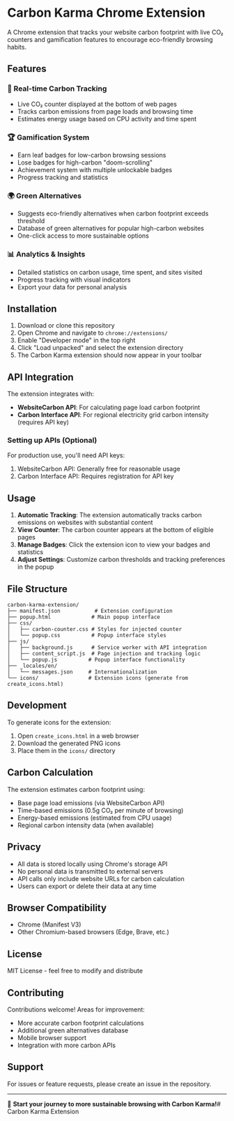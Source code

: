 # Carbon Karma Chrome Extension

A Chrome extension that tracks your website carbon footprint with live CO₂ counters and gamification features to encourage eco-friendly browsing habits.

## Features

### 🌱 Real-time Carbon Tracking
- Live CO₂ counter displayed at the bottom of web pages
- Tracks carbon emissions from page loads and browsing time
- Estimates energy usage based on CPU activity and time spent

### 🏆 Gamification System
- Earn leaf badges for low-carbon browsing sessions
- Lose badges for high-carbon "doom-scrolling"
- Achievement system with multiple unlockable badges
- Progress tracking and statistics

### 🌍 Green Alternatives
- Suggests eco-friendly alternatives when carbon footprint exceeds threshold
- Database of green alternatives for popular high-carbon websites
- One-click access to more sustainable options

### 📊 Analytics & Insights
- Detailed statistics on carbon usage, time spent, and sites visited
- Progress tracking with visual indicators
- Export your data for personal analysis

## Installation

1. Download or clone this repository
2. Open Chrome and navigate to `chrome://extensions/`
3. Enable "Developer mode" in the top right
4. Click "Load unpacked" and select the extension directory
5. The Carbon Karma extension should now appear in your toolbar

## API Integration

The extension integrates with:
- **WebsiteCarbon API**: For calculating page load carbon footprint
- **Carbon Interface API**: For regional electricity grid carbon intensity (requires API key)

### Setting up APIs (Optional)

For production use, you'll need API keys:
1. WebsiteCarbon API: Generally free for reasonable usage
2. Carbon Interface API: Requires registration for API key

## Usage

1. **Automatic Tracking**: The extension automatically tracks carbon emissions on websites with substantial content
2. **View Counter**: The carbon counter appears at the bottom of eligible pages
3. **Manage Badges**: Click the extension icon to view your badges and statistics
4. **Adjust Settings**: Customize carbon thresholds and tracking preferences in the popup

## File Structure

```
carbon-karma-extension/
├── manifest.json           # Extension configuration
├── popup.html             # Main popup interface
├── css/
│   ├── carbon-counter.css # Styles for injected counter
│   └── popup.css          # Popup interface styles
├── js/
│   ├── background.js      # Service worker with API integration
│   ├── content_script.js  # Page injection and tracking logic
│   └── popup.js          # Popup interface functionality
├── _locales/en/
│   └── messages.json     # Internationalization
└── icons/                # Extension icons (generate from create_icons.html)
```

## Development

To generate icons for the extension:
1. Open `create_icons.html` in a web browser
2. Download the generated PNG icons
3. Place them in the `icons/` directory

## Carbon Calculation

The extension estimates carbon footprint using:
- Base page load emissions (via WebsiteCarbon API)
- Time-based emissions (0.5g CO₂ per minute of browsing)
- Energy-based emissions (estimated from CPU usage)
- Regional carbon intensity data (when available)

## Privacy

- All data is stored locally using Chrome's storage API
- No personal data is transmitted to external servers
- API calls only include website URLs for carbon calculation
- Users can export or delete their data at any time

## Browser Compatibility

- Chrome (Manifest V3)
- Other Chromium-based browsers (Edge, Brave, etc.)

## License

MIT License - feel free to modify and distribute

## Contributing

Contributions welcome! Areas for improvement:
- More accurate carbon footprint calculations
- Additional green alternatives database
- Mobile browser support
- Integration with more carbon APIs

## Support

For issues or feature requests, please create an issue in the repository.

---

🌱 **Start your journey to more sustainable browsing with Carbon Karma!**#   C a r b o n   K a r m a   E x t e n s i o n  
 